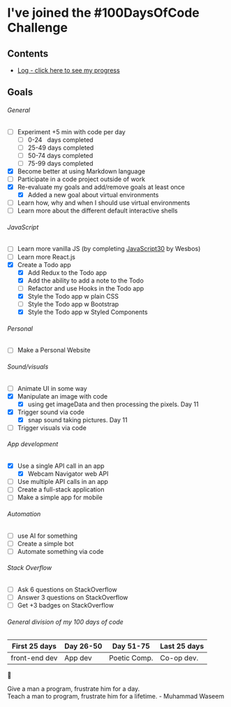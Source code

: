 # I've joined the #100DaysOfCode Challenge

## Contents

* [Log - click here to see my progress](log.md)

## Goals

###### General
- [ ] Experiment +5 min with code per day
    - [ ] 0-24 &nbsp;&nbsp;days completed
    - [ ] 25-49 days completed
    - [ ] 50-74 days completed
    - [ ] 75-99 days completed
- [x] Become better at using Markdown language
- [ ] Participate in a code project outside of work
- [x] Re-evaluate my goals and add/remove goals at least once
    - [x] Added a new goal about virtual environments
- [ ] Learn how, why and when I should use virtual environments
- [ ] Learn more about the different default interactive shells

###### JavaScript
- [ ] Learn more vanilla JS (by completing [JavaScript30](https://javascript30.com/) by Wesbos)
- [ ] Learn more React.js
- [x] Create a Todo app
    - [x] Add Redux to the Todo app
    - [x] Add the ability to add a note to the Todo 
    - [ ] Refactor and use Hooks in the Todo app
    - [x] Style the Todo app w plain CSS
    - [ ] Style the Todo app w Bootstrap
    - [x] Style the Todo app w Styled Components

###### Personal
- [ ] Make a Personal Website

###### Sound/visuals
- [ ] Animate UI in some way
- [x] Manipulate an image with code
    - [x] using get imageData and then processing the pixels. Day 11
- [x] Trigger sound via code
    - [x] snap sound taking pictures. Day 11
- [ ] Trigger visuals via code

###### App development
- [x] Use a single API call in an app
    - [x] Webcam Navigator web API
- [ ] Use multiple API calls in an app
- [ ] Create a full-stack application
- [ ] Make a simple app for mobile

###### Automation 
- [ ] use AI for something
- [ ] Create a simple bot 
- [ ] Automate something via code

###### Stack Overflow
- [ ] Ask 6 questions on StackOverflow
- [ ] Answer 3 questions on StackOverflow
- [ ] Get +3 badges on StackOverflow

###### General division of my 100 days of code

First 25 days | Day 26-50     | Day 51-75     | Last 25 days
--------------|---------------|---------------|---------------
front-end dev | App dev       | Poetic Comp.  | Co-op dev.  

:rocket:

Give a man a program, frustrate him for a day.  
Teach a man to program, frustrate him for a lifetime. - Muhammad Waseem